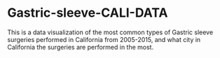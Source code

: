 # Gastric-sleeve-CALI-DATA



This is a data visualization of the most common types of Gastric sleeve surgeries performed in California from 2005-2015, and what city in California the surgeries are performed in the most.



















